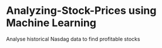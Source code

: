 # Analyzing-Stock-Prices using Machine Learning
Analyse historical Nasdag data to find profitable stocks 
